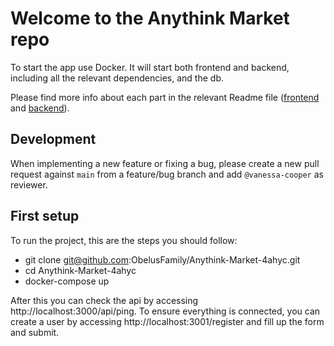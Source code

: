 # Welcome to the Anythink Market repo

To start the app use Docker. It will start both frontend and backend, including all the relevant dependencies, and the db.

Please find more info about each part in the relevant Readme file ([frontend](frontend/readme.md) and [backend](backend/README.md)).

## Development

When implementing a new feature or fixing a bug, please create a new pull request against `main` from a feature/bug branch and add `@vanessa-cooper` as reviewer.

## First setup

To run the project, this are the steps you should follow: 
 - git clone git@github.com:ObelusFamily/Anythink-Market-4ahyc.git
 - cd Anythink-Market-4ahyc
 - docker-compose up

After this you can check the api by accessing http://localhost:3000/api/ping.
To ensure everything is connected, you can create a user by accessing http://localhost:3001/register and fill up the form and submit.
